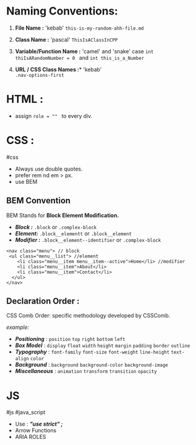 # Naming Conventions: 
1. **File Name :**   'kebab' 
		`this-is-my-random-ahh-file.md`
		
2. **Class Name :** 'pascal' 
		`ThisIsAClassInCPP`
		
3. **Variable/Function Name :** 'camel' and 'snake' case 
		`int thiIsARandomNumber = 0 ` and `int this_is_a_Number`
		
4. **URL / CSS Class Names :*** 'kebab'  
			`.nav-options-first`


# HTML :
+ assign `role = "" ` to every div. 
# CSS : 
 #css 
+ Always use double quotes. 
+ prefer rem nd em > px. 
+ use BEM  
## BEM Convention 

BEM Stands for **Block Element Modification.** 

+ ***Block :***  `.block` or `.complex-block`
+ ***Element:***  `.block__elementt` or `.block__element`
+ ***Modifier :***  `.block__element--identifier` or `.complex-block`

```
<nav class="menu"> // block 
 <ul class="menu__list"> //element 
    <li class="menu__item menu__item--active">Home</li> //modifier
    <li class="menu__item">About</li>
    <li class="menu__item">Contact</li>
  </ul>
</nav>
```
## Declaration Order : 

CSS Comb Order: specific methodology developed by CSSComb. 

*example:* 
+ ***Positioning*** :  `position` `top` `right` `bottom` `left`
+ ***Box Model*** :  `display` `float` `width` `height` `margin` `padding` `border` `outline`
+ ***Typography*** :  `font-family` `font-size` `font-weight` `line-height` `text-align` `color`
+ ***Background*** : `background` `background-color` `background-image` 
+ ***Miscellaneous*** : `animation` `transform` `transition` `opacity` 

# JS 
#js #java_script  
+ Use :  ***"use strict" ;*** 
+ Arrow Functions 
+ ARIA ROLES 
